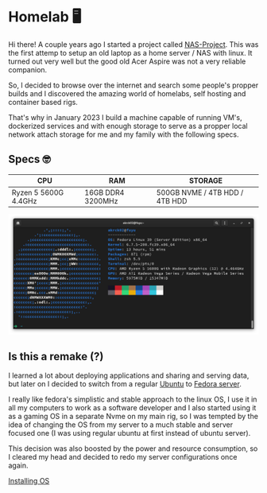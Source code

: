 # Homelab 🖥️

Hi there! A couple years ago I started a project called [NAS-Project](https://github.com/akrck02/NAS-Project). This was the first attemp to setup an old laptop as a home server / NAS with linux. It turned out very well but the good old Acer Aspire was not a very reliable companion.

So, I decided to browse over the internet and search some people's propper builds and I discovered the amazing world of homelabs, self hosting and container based rigs.

That's why in January 2023 I build a machine capable of running VM's, dockerized services and with enough storage to serve as a propper local network attach storage for me and my family with the following specs.

## Specs 🤓

| CPU  | RAM | STORAGE |
|--|--|--|
|Ryzen 5 5600G 4.4GHz | 16GB DDR4 3200MHz | 500GB NVME / 4TB HDD / 4TB HDD |

![specs](./docs/resources/specs.png)

## Is this a remake (?) 
I learned a lot about deploying applications and sharing and serving data, but later on I decided to switch from a regular [Ubuntu](https://releases.ubuntu.com/) to [Fedora server](https://releases.ubuntu.com/jammy/).

I really like fedora's simplistic and stable approach to the linux OS, I use it in all my computers to work as a software developer and I also started using it as a gaming OS in a separate Nvme on my main rig, so I was tempted by the idea of changing the OS from my server to a much stable and server focused one (I was using regular ubuntu at first instead of ubuntu server). 

This decision was also boosted by the power and resource consumption, so I cleared my head and decided to redo my server configurations once again.




[Installing OS](./docs/1.OS.md)


